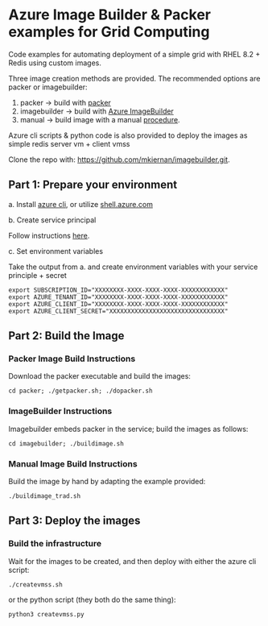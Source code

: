 # Azure Image Builder & Packer examples for Grid Computing

Code examples for automating deployment of a simple grid with RHEL 8.2 + Redis using custom images. 

Three image creation methods are provided. The recommended options are packer or imagebuilder: 

1. packer -> build with <a href="https://www.packer.io/">packer</a>
2. imagebuilder -> build with <a href="https://docs.microsoft.com/en-us/azure/virtual-machines/linux/image-builder-overview">Azure ImageBuilder</a>
3. manual -> build image with a manual <a href="https://docs.microsoft.com/en-us/azure/virtual-machines/linux/tutorial-custom-images">procedure</a>.

Azure cli scripts & python code is also provided to deploy the images as simple redis server vm + client vmss

Clone the repo with: https://github.com/mkiernan/imagebuilder.git.

## Part 1: Prepare your environment 

a. Install <a href="https://docs.microsoft.com/en-us/cli/azure/install-azure-cli">azure cli</a>, or utilize <a href="https://shell.azure.com">shell.azure.com</a> 

b. Create service principal 

Follow instructions <a href="https://docs.microsoft.com/en-us/cli/azure/create-an-azure-service-principal-azure-cli">here</a>. 

c. Set environment variables

Take the output from a. and create environment variables with your service principle + secret
```
export SUBSCRIPTION_ID="XXXXXXXX-XXXX-XXXX-XXXX-XXXXXXXXXXXX"
export AZURE_TENANT_ID="XXXXXXXX-XXXX-XXXX-XXXX-XXXXXXXXXXXX"
export AZURE_CLIENT_ID="XXXXXXXX-XXXX-XXXX-XXXX-XXXXXXXXXXXX"
export AZURE_CLIENT_SECRET="XXXXXXXXXXXXXXXXXXXXXXXXXXXXXXXX"
```

## Part 2: Build the Image

### Packer Image Build Instructions

Download the packer executable and build the images: 

```
cd packer; ./getpacker.sh; ./dopacker.sh
```

### ImageBuilder Instructions

Imagebuilder embeds packer in the service; build the images as follows: 

```
cd imagebuilder; ./buildimage.sh
```

### Manual Image Build Instructions

Build the image by hand by adapting the example provided: 

```
./buildimage_trad.sh
```

## Part 3: Deploy the images 

### Build the infrastructure

Wait for the images to be created, and then deploy with either the azure cli script: 
```
./createvmss.sh
```
or the python script (they both do the same thing): 
```
python3 createvmss.py
```
